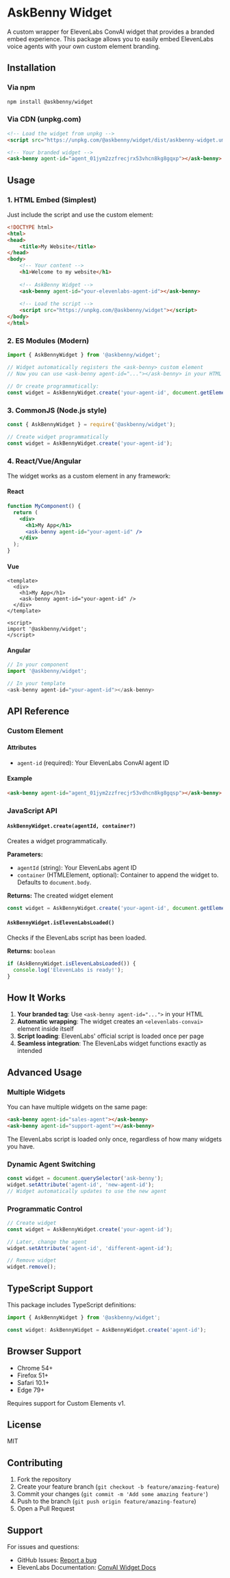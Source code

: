 # AskBenny Widget

A custom wrapper for ElevenLabs ConvAI widget that provides a branded embed experience. This package allows you to easily embed ElevenLabs voice agents with your own custom element branding.

## Installation

### Via npm

```bash
npm install @askbenny/widget
```

### Via CDN (unpkg.com)

```html
<!-- Load the widget from unpkg -->
<script src="https://unpkg.com/@askbenny/widget/dist/askbenny-widget.umd.min.js"></script>

<!-- Your branded widget -->
<ask-benny agent-id="agent_01jym2zzfrecjrx53vhcn8kg8gqxp"></ask-benny>
```

## Usage

### 1. HTML Embed (Simplest)

Just include the script and use the custom element:

```html
<!DOCTYPE html>
<html>
<head>
    <title>My Website</title>
</head>
<body>
    <!-- Your content -->
    <h1>Welcome to my website</h1>
    
    <!-- AskBenny Widget -->
    <ask-benny agent-id="your-elevenlabs-agent-id"></ask-benny>
    
    <!-- Load the script -->
    <script src="https://unpkg.com/@askbenny/widget"></script>
</body>
</html>
```

### 2. ES Modules (Modern)

```javascript
import { AskBennyWidget } from '@askbenny/widget';

// Widget automatically registers the <ask-benny> custom element
// Now you can use <ask-benny agent-id="..."></ask-benny> in your HTML

// Or create programmatically:
const widget = AskBennyWidget.create('your-agent-id', document.getElementById('chat-container'));
```

### 3. CommonJS (Node.js style)

```javascript
const { AskBennyWidget } = require('@askbenny/widget');

// Create widget programmatically
const widget = AskBennyWidget.create('your-agent-id');
```

### 4. React/Vue/Angular

The widget works as a custom element in any framework:

#### React
```jsx
function MyComponent() {
  return (
    <div>
      <h1>My App</h1>
      <ask-benny agent-id="your-agent-id" />
    </div>
  );
}
```

#### Vue
```vue
<template>
  <div>
    <h1>My App</h1>
    <ask-benny agent-id="your-agent-id" />
  </div>
</template>

<script>
import '@askbenny/widget';
</script>
```

#### Angular
```typescript
// In your component
import '@askbenny/widget';

// In your template
<ask-benny agent-id="your-agent-id"></ask-benny>
```

## API Reference

### Custom Element

#### Attributes

- `agent-id` (required): Your ElevenLabs ConvAI agent ID

#### Example
```html
<ask-benny agent-id="agent_01jym2zzfrecjr53vdhcn8kg8gqsp"></ask-benny>
```

### JavaScript API

#### `AskBennyWidget.create(agentId, container?)`

Creates a widget programmatically.

**Parameters:**
- `agentId` (string): Your ElevenLabs agent ID
- `container` (HTMLElement, optional): Container to append the widget to. Defaults to `document.body`.

**Returns:** The created widget element

```javascript
const widget = AskBennyWidget.create('your-agent-id', document.getElementById('chat-area'));
```

#### `AskBennyWidget.isElevenLabsLoaded()`

Checks if the ElevenLabs script has been loaded.

**Returns:** `boolean`

```javascript
if (AskBennyWidget.isElevenLabsLoaded()) {
  console.log('ElevenLabs is ready!');
}
```

## How It Works

1. **Your branded tag**: Use `<ask-benny agent-id="...">` in your HTML
2. **Automatic wrapping**: The widget creates an `<elevenlabs-convai>` element inside itself
3. **Script loading**: ElevenLabs' official script is loaded once per page
4. **Seamless integration**: The ElevenLabs widget functions exactly as intended

## Advanced Usage

### Multiple Widgets

You can have multiple widgets on the same page:

```html
<ask-benny agent-id="sales-agent"></ask-benny>
<ask-benny agent-id="support-agent"></ask-benny>
```

The ElevenLabs script is loaded only once, regardless of how many widgets you have.

### Dynamic Agent Switching

```javascript
const widget = document.querySelector('ask-benny');
widget.setAttribute('agent-id', 'new-agent-id');
// Widget automatically updates to use the new agent
```

### Programmatic Control

```javascript
// Create widget
const widget = AskBennyWidget.create('your-agent-id');

// Later, change the agent
widget.setAttribute('agent-id', 'different-agent-id');

// Remove widget
widget.remove();
```

## TypeScript Support

This package includes TypeScript definitions:

```typescript
import { AskBennyWidget } from '@askbenny/widget';

const widget: AskBennyWidget = AskBennyWidget.create('agent-id');
```

## Browser Support

- Chrome 54+
- Firefox 51+ 
- Safari 10.1+
- Edge 79+

Requires support for Custom Elements v1.

## License

MIT

## Contributing

1. Fork the repository
2. Create your feature branch (`git checkout -b feature/amazing-feature`)
3. Commit your changes (`git commit -m 'Add some amazing feature'`)
4. Push to the branch (`git push origin feature/amazing-feature`)
5. Open a Pull Request

## Support

For issues and questions:
- GitHub Issues: [Report a bug](https://github.com/askbenny/widget/issues)
- ElevenLabs Documentation: [ConvAI Widget Docs](https://elevenlabs.io/docs)
